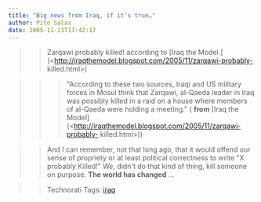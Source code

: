 ```yaml
---
title: "Big news from Iraq, if it’s true…"
author: Pito Salas
date: 2005-11-21T17:42:17
---
```



>>

>> Zarqawi probably killed! according to [Iraq the
Model.](<http://iraqthemodel.blogspot.com/2005/11/zarqawi-probably-
killed.html>)

>>

>>> "According to these two sources, Iraqi and US military forces in Mosul
think that Zarqawi, al-Qaeda leader in Iraq was possibly killed in a raid on a
house where members of al-Qaeda were holding a meeting." ( **from** [Iraq the
Model](<http://iraqthemodel.blogspot.com/2005/11/zarqawi-probably-
killed.html>))

>>

>> And I can remember, not that long ago, that it would offend our sense of
propriety or at least political correctness to write "X probably Killed!"
_We,_ didn't do that kind of thing, kill someone on purpose. **The world has
changed** …

>>

>> Technorati Tags: [iraq](<http://www.technorati.com/tag/iraq>)


